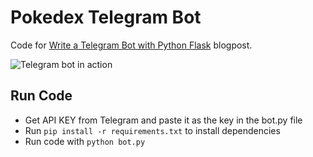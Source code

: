 # Pokedex Telegram Bot
Code for [Write a Telegram Bot with Python Flask](https://fullstackalmanac.com/post/2020-10/write-a-telegram-bot-with-python-flask/) blogpost. 

![Telegram bot in action](https://fullstackalmanac.com/images/2020-10/telegram-chat.gif)
## Run Code
 * Get API KEY from Telegram and paste it as the key in the bot.py file
 * Run `pip install -r requirements.txt` to install dependencies
 * Run code with `python bot.py`